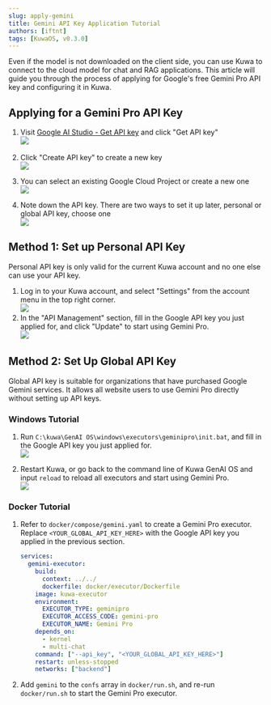 ```yaml
---
slug: apply-gemini
title: Gemini API Key Application Tutorial
authors: [iftnt]
tags: [KuwaOS, v0.3.0]
---
```


Even if the model is not downloaded on the client side, you can use Kuwa to connect to the cloud model for chat and RAG applications. This article will guide you through the process of applying for Google's free Gemini Pro API key and configuring it in Kuwa.

## Applying for a Gemini Pro API Key
1. Visit [Google AI Studio - Get API key](https://aistudio.google.com/app/apikey) and click "Get API key"  
   ![](/blog-img/2024-05-19-apply-gemini/api-key1.png)

<!-- truncate -->

2. Click "Create API key" to create a new key  
   ![](/blog-img/2024-05-19-apply-gemini/api-key2.png)

3. You can select an existing Google Cloud Project or create a new one  
   ![](/blog-img/2024-05-19-apply-gemini/api-key3.png)

4. Note down the API key. There are two ways to set it up later, personal or global API key, choose one  
   ![](/blog-img/2024-05-19-apply-gemini/api-key4.png)

## Method 1: Set up Personal API Key
Personal API key is only valid for the current Kuwa account and no one else can use your API key.

1. Log in to your Kuwa account, and select "Settings" from the account menu in the top right corner.  
   ![](/blog-img/2024-05-19-apply-gemini/setup-personal-key1.png)
2. In the "API Management" section, fill in the Google API key you just applied for, and click "Update" to start using Gemini Pro.  
   ![](/blog-img/2024-05-19-apply-gemini/setup-personal-key2.png)

## Method 2: Set Up Global API Key
Global API key is suitable for organizations that have purchased Google Gemini services. It allows all website users to use Gemini Pro directly without setting up API keys.
### Windows Tutorial
1. Run `C:\kuwa\GenAI OS\windows\executors\geminipro\init.bat`, and fill in the Google API key you just applied for.  
   ![](/blog-img/2024-05-19-apply-gemini/setup-global-key-win.png)

2. Restart Kuwa, or go back to the command line of Kuwa GenAI OS and input `reload` to reload all executors and start using Gemini Pro.  
   ![](/blog-img/2024-05-19-apply-gemini/reload.png)  

### Docker Tutorial
1. Refer to `docker/compose/gemini.yaml` to create a Gemini Pro executor. Replace `<YOUR_GLOBAL_API_KEY_HERE>` with the Google API key you applied in the previous section.  

   ```yaml
   services:
     gemini-executor:
       build:
         context: ../../
         dockerfile: docker/executor/Dockerfile
       image: kuwa-executor
       environment:
         EXECUTOR_TYPE: geminipro
         EXECUTOR_ACCESS_CODE: gemini-pro
         EXECUTOR_NAME: Gemini Pro
       depends_on:
         - kernel
         - multi-chat
       command: ["--api_key", "<YOUR_GLOBAL_API_KEY_HERE>"]
       restart: unless-stopped
       networks: ["backend"]
   ```
2. Add `gemini` to the `confs` array in `docker/run.sh`, and re-run `docker/run.sh` to start the Gemini Pro executor.